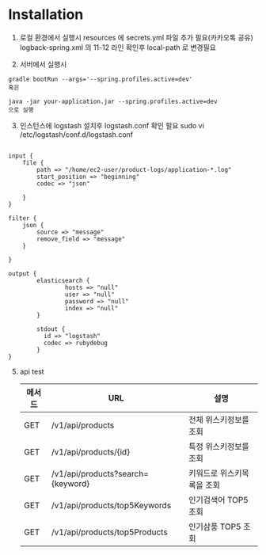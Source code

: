 # Installation


1. 로컬 환경에서 실행시 resources 에 secrets.yml 파일 추가 필요(카카오톡 공유)
   <br>logback-spring.xml 의 11-12 라인 확인후 local-path 로 변경필요


2. 서버에서 실행시 
```
gradle bootRun --args='--spring.profiles.active=dev' 
혹은

java -jar your-application.jar --spring.profiles.active=dev 
으로 실행
```

3. 인스턴스에 logstash 설치후 
logstash.conf 확인 필요
sudo vi /etc/logstash/conf.d/logstash.conf

```

input {
    file {
        path => "/home/ec2-user/product-logs/application-*.log"
        start_position => "beginning"
        codec => "json"

    }
}

filter {
    json {
        source => "message"
        remove_field => "message"
    }

}

output {
        elasticsearch {
                hosts => "null"
                user => "null"
                password => "null"
                index => "null"
        }

        stdout {
          id => "logstash"
          codec => rubydebug
        }
}

```


5. api test

   | 메서드 | URL                               | 설명             |
   |-----|-----------------------------------|----------------|
   | GET | /v1/api/products                  | 전체 위스키정보를 조회   |
   | GET | /v1/api/products/{id}             | 특정 위스키정보를 조회   |
   | GET | /v1/api/products?search={keyword} | 키워드로 위스키목록을 조회 |
   | GET | /v1/api/products/top5Keywords     | 인기검색어 TOP5 조회  |
   | GET | /v1/api/products/top5Products     | 인기삼풍 TOP5 조회   |





